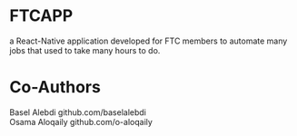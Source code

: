 # FTCAPP
a React-Native application developed for FTC members to automate many jobs that used to take many hours to do.


# Co-Authors
 Basel Alebdi github.com/baselalebdi <br>
 Osama Aloqaily github.com/o-aloqaily

